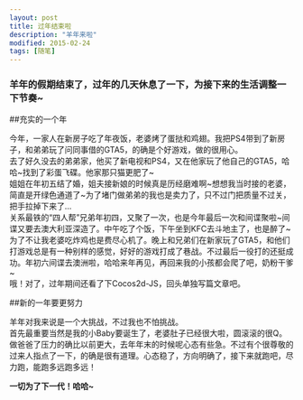 ```yaml
---
layout: post
title: 过年结束啦
description: "羊年来啦"
modified: 2015-02-24
tags: [随笔]
---
```


### 羊年的假期结束了，过年的几天休息了一下，为接下来的生活调整一下节奏~

##充实的一个年

今年，一家人在新房子吃了年夜饭，老婆烤了蛋挞和鸡翅。我把PS4带到了新房子，和弟弟玩了问同事借的GTA5，的确是个好游戏，做的很用心。<br/>
去了好久没去的弟弟家，他买了新电视和PS4，又在他家玩了他自己的GTA5，哈哈~找到了彩蛋飞碟。他家那只猫更肥了~<br/>
姐姐在年初五结了婚，姐夫接新娘的时候真是历经磨难啊~想想我当时接的老婆，简直是开绿色通道了~为了堵门做弟弟的我也是卖力了，只不过门把质量不过关，把手拉掉下来了…<br/>
关系最铁的“四人帮”兄弟年初四，又聚了一次，也是今年最后一次和间谍聚啦~间谍又要去澳大利亚深造了。中午吃了个饭，下午坐到KFC去斗地主了，也是醉了~为了不让我老婆吃炸鸡也是费尽心机了。晚上和兄弟们在新家玩了GTA5，和他们打游戏总是有一种别样的感觉，好好的游戏打成了巷战。不过最后一役打的还挺成功。年初六间谍去澳洲啦，哈哈来年再见，再回来我的小孩都会爬了吧，奶粉干爹~<br/>
哦！对了，过年期间还看了下Cocos2d-JS，回头单独写篇文章吧。

##新的一年要更努力

羊年对我来说是一个大挑战，不过我也不怕挑战。<br/>
首先最重要当然是我的小Baby要诞生了，老婆肚子已经很大啦，圆滚滚的很Q。<br/>
做爸爸了压力的确比以前更大，去年年末的时候呢心态有些急。不过有个很尊敬的过来人指点了一下，的确是很有道理。心态稳了，方向明确了，接下来就跑吧，尽力跑，能跑多远跑多远！<br/>

**一切为了下一代！哈哈~**